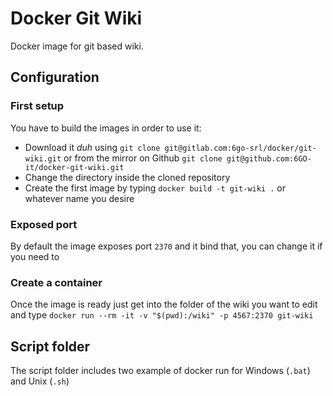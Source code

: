 # Docker Git Wiki

Docker image for git based wiki.

## Configuration

### First setup

You have to build the images in order to use it:

- Download it *duh* using `git clone git@gitlab.com:6go-srl/docker/git-wiki.git` or from the mirror on Github `git clone git@github.com:6GO-it/docker-git-wiki.git`
- Change the directory inside the cloned repository
- Create the first image by typing `docker build -t git-wiki .` or whatever name you desire

### Exposed port

By default the image exposes port `2370` and it bind that, you can change it if you need to

### Create a container

Once the image is ready just get into the folder of the wiki you want to edit and type `docker run --rm -it -v "$(pwd):/wiki" -p 4567:2370 git-wiki`

## Script folder

The script folder includes two example of docker run for Windows (`.bat`) and Unix (`.sh`)